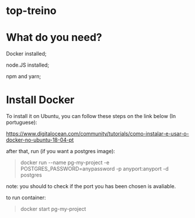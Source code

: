 # top-treino

# What do you need?
Docker installed;

node.JS installed;

npm and yarn;

# Install Docker 
To install it on Ubuntu, you can follow these steps on the link below (In portuguese): 

https://www.digitalocean.com/community/tutorials/como-instalar-e-usar-o-docker-no-ubuntu-18-04-pt

after that, run (if you want a postgres image):

> docker run --name pg-my-project -e POSTGRES_PASSWORD=anypassword -p anyport:anyport -d postgres

note: you should to check if the port you has been chosen is avaliable. 

to run container:

>docker start pg-my-project

